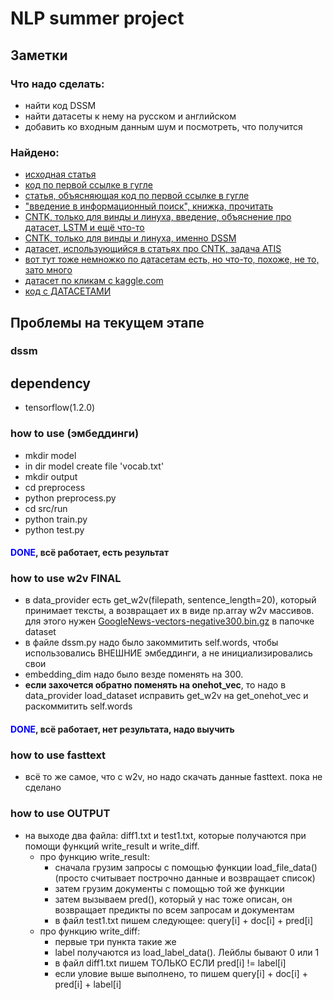 # NLP summer project

## Заметки

### Что надо сделать:
- найти код DSSM
- найти датасеты к нему на русском и английском
- добавить ко входным данным шум и посмотреть, что получится

### Найдено:
- [исходная статья](https://www.microsoft.com/en-us/research/wp-content/uploads/2016/02/cikm2013_DSSM_fullversion.pdf "исходная статья")
- [код по первой ссылке в гугле](https://github.com/liaha/dssm "код по первой ссылке в гугле")
- [статья, объясняющая код по первой ссылке в гугле](http://liaha.github.io/models/2016/06/21/dssm-on-tensorflow.html)
- ["введение в информационный поиск", книжка, прочитать](https://www.ozon.ru/context/detail/id/5497130/ "озон")
- [CNTK, только для винды и линуха, введение, объяснение про датасет, LSTM и ещё что-то](https://cntk.ai/pythondocs/CNTK_303_Deep_Structured_Semantic_Modeling_with_LSTM_Networks.html)
- [CNTK, только для винды и линуха, именно DSSM](https://cntk.ai/pythondocs/CNTK_202_Language_Understanding.html)
- [датасет, использующийся в статьях про CNTK, задача ATIS](https://catalog.ldc.upenn.edu/LDC95S26)
- [вот тут тоже немножко по датасетам есть, но что-то, похоже, не то, зато много](https://github.com/brmson/dataset-sts)
- [датасет по кликам с kaggle.com](https://www.kaggle.com/c/avazu-ctr-prediction)
- [код с ДАТАСЕТАМИ](https://github.com/xubaochuan/dssm)

## Проблемы на текущем этапе
### dssm
## dependency
- tensorflow(1.2.0)
### how to use (эмбеддинги)
- mkdir model
- in dir model create file 'vocab.txt'
- mkdir output
- cd preprocess
- python preprocess.py
- cd src/run
- python train.py
- python test.py
#### <b style='color:blue'>DONE</b>, всё работает, есть результат

### how to use w2v FINAL
- в data_provider есть get_w2v(filepath, sentence_length=20), который принимает тексты, а возвращает их в виде np.array w2v массивов. для этого нужен [GoogleNews-vectors-negative300.bin.gz](https://drive.google.com/file/d/0B7XkCwpI5KDYNlNUTTlSS21pQmM/edit) в папочке dataset
- в файле dssm.py надо было закоммитить self.words, чтобы использовались ВНЕШНИЕ эмбеддинги, а не инициализировались свои
- embedding_dim надо было везде поменять на 300.
- __если захочется обратно поменять на onehot_vec__, то надо в data_provider load_dataset исправить get_w2v на get_onehot_vec и раскоммитить self.words
#### <b style='color:blue'>DONE</b>, всё работает, нет результата, надо выучить

### how to use fasttext
- всё то же самое, что с w2v, но надо скачать данные fasttext. пока не сделано

### how to use OUTPUT
- на выходе два файла: diff1.txt и test1.txt, которые получаются при помощи функций write_result и write_diff.
  - про функцию write_result:
    - сначала грузим запросы с помощью функции load_file_data() (просто считывает построчно данные и возвращает список)
    - затем грузим документы с помощью той же функции
    - затем вызываем pred(), который у нас тоже описан, он возвращает предикты по всем запросам и документам
    - в файл test1.txt пишем следующее: query[i] + doc[i] + pred[i]
  - про функцию write_diff:
    - первые три пункта такие же
    - label получаются из load_label_data(). Лейблы бывают 0  или 1
    - в файл diff1.txt пишем ТОЛЬКО ЕСЛИ pred[i] != label[i]
    - если уловие выше выполнено, то пишем query[i] + doc[i] + pred[i] + label[i]
